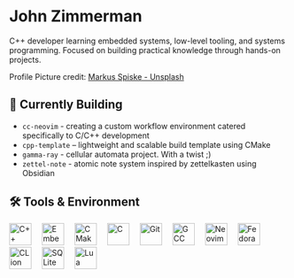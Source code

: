 # John Zimmerman

C++ developer learning embedded systems, low-level tooling, and systems programming. Focused on building practical knowledge through hands-on projects.

Profile Picture credit: <a href="https://unsplash.com/@markusspiske" target="_blank">Markus Spiske - Unsplash<a/>


## 🔧 Currently Building

* `cc-neovim` - creating a custom workflow environment catered specifically to C/C++ development
* `cpp-template` – lightweight and scalable build template using CMake
* `gamma-ray` - cellular automata project. With a twist ;)
* `zettel-note` - atomic note system inspired by zettelkasten using Obsidian


## 🛠️ Tools & Environment

<p align="left">
  <img src="https://cdn.jsdelivr.net/gh/devicons/devicon@latest/icons/cplusplus/cplusplus-original.svg" alt="C++" width="40" height="40" style="margin-right: 15px;" />
  <img src="https://cdn.jsdelivr.net/gh/devicons/devicon@latest/icons/embeddedc/embeddedc-original-wordmark.svg" alt="Embedded C" width="40" height="40" style="margin-right: 15px;" />
  <img src="https://cdn.jsdelivr.net/gh/devicons/devicon@latest/icons/cmake/cmake-original-wordmark.svg" alt="CMake" width="40" height="40" style="margin-right: 15px;" />
  <img src="https://cdn.jsdelivr.net/gh/devicons/devicon@latest/icons/c/c-original.svg" alt="C" width="40" height="40" style="margin-right: 15px;" />
  <img src="https://cdn.jsdelivr.net/gh/devicons/devicon@latest/icons/git/git-original.svg" alt="Git" width="40" height="40" style="margin-right: 15px;" />
  <img src="https://cdn.jsdelivr.net/gh/devicons/devicon@latest/icons/gcc/gcc-original.svg" alt="GCC" width="40" height="40" style="margin-right: 15px;" />
  <img src="https://cdn.jsdelivr.net/gh/devicons/devicon@latest/icons/neovim/neovim-original.svg" alt="Neovim" width="40" height="40" style="margin-right: 15px;" />
  <img src="https://cdn.jsdelivr.net/gh/devicons/devicon@latest/icons/fedora/fedora-original.svg" alt="Fedora" width="40" height="40" style="margin-right: 15px;" />
  <img src="https://cdn.jsdelivr.net/gh/devicons/devicon@latest/icons/clion/clion-original.svg" alt="CLion" width="40" height="40" style="margin-right: 15px;" />
  <img src="https://cdn.jsdelivr.net/gh/devicons/devicon@latest/icons/sqlite/sqlite-original-wordmark.svg" alt="SQLite" width="40" height="40" style="margin-right: 15px;" />
  <img src="https://cdn.jsdelivr.net/gh/devicons/devicon@latest/icons/lua/lua-original.svg" alt="Lua" width="40" height="40" />
</p>

